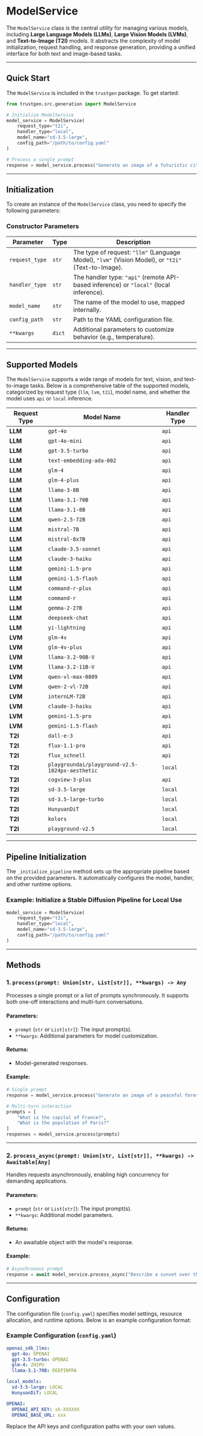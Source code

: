 # ModelService

The `ModelService` class is the central utility for managing various models, including **Large Language Models (LLMs)**, **Large Vision Models (LVMs)**, and **Text-to-Image (T2I)** models. It abstracts the complexity of model initialization, request handling, and response generation, providing a unified interface for both text and image-based tasks.

---

## Quick Start

The `ModelService` is included in the `trustgen` package. To get started:

```python
from trustgen.src.generation import ModelService

# Initialize ModelService
model_service = ModelService(
    request_type="t2i",
    handler_type="local",
    model_name="sd-3.5-large",
    config_path="/path/to/config.yaml"
)

# Process a single prompt
response = model_service.process("Generate an image of a futuristic city.")
```

---

## Initialization

To create an instance of the `ModelService` class, you need to specify the following parameters:

### Constructor Parameters

| Parameter       | Type    | Description                                                                 |
|------------------|---------|-----------------------------------------------------------------------------|
| `request_type`   | `str`   | The type of request: `"llm"` (Language Model), `"lvm"` (Vision Model), or `"t2i"` (Text-to-Image). |
| `handler_type`   | `str`   | The handler type: `"api"` (remote API-based inference) or `"local"` (local inference).  |
| `model_name`     | `str`   | The name of the model to use, mapped internally.                            |
| `config_path`    | `str`   | Path to the YAML configuration file.                                       |
| `**kwargs`       | `dict`  | Additional parameters to customize behavior (e.g., temperature).           |

---

## Supported Models

The `ModelService` supports a wide range of models for text, vision, and text-to-image tasks. Below is a comprehensive table of the supported models, categorized by request type (`llm`, `lvm`, `t2i`), model name, and whether the model uses `api` or `local` inference.

| Request Type | Model Name                                     | Handler Type |
|--------------|------------------------------------------------|--------------|
| **LLM**      | `gpt-4o`                                       | `api`        |
| **LLM**      | `gpt-4o-mini`                                  | `api`        |
| **LLM**      | `gpt-3.5-turbo`                                | `api`        |
| **LLM**      | `text-embedding-ada-002`                       | `api`        |
| **LLM**      | `glm-4`                                        | `api`        |
| **LLM**      | `glm-4-plus`                                   | `api`        |
| **LLM**      | `llama-3-8B`                                   | `api`        |
| **LLM**      | `llama-3.1-70B`                                | `api`        |
| **LLM**      | `llama-3.1-8B`                                 | `api`        |
| **LLM**      | `qwen-2.5-72B`                                 | `api`        |
| **LLM**      | `mistral-7B`                                   | `api`        |
| **LLM**      | `mistral-8x7B`                                 | `api`        |
| **LLM**      | `claude-3.5-sonnet`                            | `api`        |
| **LLM**      | `claude-3-haiku`                               | `api`        |
| **LLM**      | `gemini-1.5-pro`                               | `api`        |
| **LLM**      | `gemini-1.5-flash`                             | `api`        |
| **LLM**      | `command-r-plus`                               | `api`        |
| **LLM**      | `command-r`                                    | `api`        |
| **LLM**      | `gemma-2-27B`                                  | `api`        |
| **LLM**      | `deepseek-chat`                                | `api`        |
| **LLM**      | `yi-lightning`                                 | `api`        |
| **LVM**      | `glm-4v`                                       | `api`        |
| **LVM**      | `glm-4v-plus`                                  | `api`        |
| **LVM**      | `llama-3.2-90B-V`                              | `api`        |
| **LVM**      | `llama-3.2-11B-V`                              | `api`        |
| **LVM**      | `qwen-vl-max-0809`                             | `api`        |
| **LVM**      | `qwen-2-vl-72B`                                | `api`        |
| **LVM**      | `internLM-72B`                                 | `api`        |
| **LVM**      | `claude-3-haiku`                               | `api`        |
| **LVM**      | `gemini-1.5-pro`                               | `api`        |
| **LVM**      | `gemini-1.5-flash`                             | `api`        |
| **T2I**      | `dall-e-3`                                     | `api`        |
| **T2I**      | `flux-1.1-pro`                                 | `api`        |
| **T2I**      | `flux_schnell`                                 | `api`        |
| **T2I**      | `playgroundai/playground-v2.5-1024px-aesthetic`| `local`        |
| **T2I**      | `cogview-3-plus`                               | `api`        |
| **T2I**      | `sd-3.5-large`                                 | `local`      |
| **T2I**      | `sd-3.5-large-turbo`                           | `local`      |
| **T2I**      | `HunyuanDiT`                                   | `local`      |
| **T2I**      | `kolors`                                       | `local`      |
| **T2I**      | `playground-v2.5`                              | `local`      |

---

## Pipeline Initialization

The `_initialize_pipeline` method sets up the appropriate pipeline based on the provided parameters. It automatically configures the model, handler, and other runtime options.

### Example: Initialize a Stable Diffusion Pipeline for Local Use

```python
model_service = ModelService(
    request_type="t2i",
    handler_type="local",
    model_name="sd-3.5-large",
    config_path="/path/to/config.yaml"
)
```

---

## Methods

### 1. `process(prompt: Union[str, List[str]], **kwargs) -> Any`

Processes a single prompt or a list of prompts synchronously. It supports both one-off interactions and multi-turn conversations.

#### Parameters:
- `prompt` (`str` or `List[str]`): The input prompt(s).
- `**kwargs`: Additional parameters for model customization.

#### Returns:
- Model-generated responses.

#### Example:
```python
# Single prompt
response = model_service.process("Generate an image of a peaceful forest.")

# Multi-turn interaction
prompts = [
    "What is the capital of France?",
    "What is the population of Paris?"
]
responses = model_service.process(prompts)
```

---

### 2. `process_async(prompt: Union[str, List[str]], **kwargs) -> Awaitable[Any]`

Handles requests asynchronously, enabling high concurrency for demanding applications.

#### Parameters:
- `prompt` (`str` or `List[str]`): The input prompt(s).
- `**kwargs`: Additional model parameters.

#### Returns:
- An awaitable object with the model's response.

#### Example:
```python
# Asynchronous prompt
response = await model_service.process_async("Describe a sunset over the ocean.")
```

---

## Configuration

The configuration file (`config.yaml`) specifies model settings, resource allocation, and runtime options. Below is an example configuration format:

### Example Configuration (`config.yaml`)

```yaml
openai_sdk_llms:
  gpt-4o: OPENAI
  gpt-3.5-turbo: OPENAI
  glm-4: ZHIPU
  llama-3.1-70B: DEEPINFRA

local_models:
  sd-3.5-large: LOCAL
  HunyuanDiT: LOCAL

OPENAI:
  OPENAI_API_KEY: sk-XXXXXX
  OPENAI_BASE_URL: xxx
```

Replace the API keys and configuration paths with your own values.
